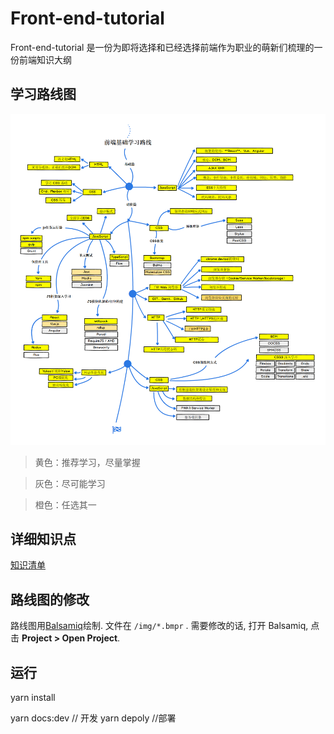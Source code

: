 # Front-end-tutorial

Front-end-tutorial 是一份为即将选择和已经选择前端作为职业的萌新们梳理的一份前端知识大纲

## 学习路线图
![roadmap](./img/roadmap-2.png) 
 
> 黄色：推荐学习，尽量掌握 
 
> 灰色：尽可能学习 
 
> 橙色：任选其一 

## 详细知识点
[知识清单](front-end-roadmap.md)

## 路线图的修改
路线图用[Balsamiq](https://balsamiq.com/products/mockups/)绘制. 文件在 `/img/*.bmpr` . 需要修改的话, 打开 Balsamiq, 点击 **Project > Open Project**.	

## 运行
yarn install

yarn docs:dev // 开发
yarn depoly //部署
